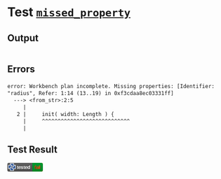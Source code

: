 # Test [`missed_property`](/doc/structure/workbench.md#L152)

## Output

```,plain
```

## Errors

```,plain
error: Workbench plan incomplete. Missing properties: [Identifier: "radius", Refer: 1:14 (13..19) in 0xf3cdaa8ec03331ff]
  ---> <from_str>:2:5
     |
   2 |     init( width: Length ) { 
     |     ^^^^^^^^^^^^^^^^^^^^^^^^^^^^
     |
```

## Test Result

![FAILED AS EXPECTED](/doc/structure/.test/missed_property.png)
